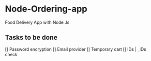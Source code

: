 # Node-Ordering-app
Food Delivery App with Node Js

## Tasks to be done
[] Password encryption
[] Email provider
[] Temporary cart
[] IDs | _IDs check
